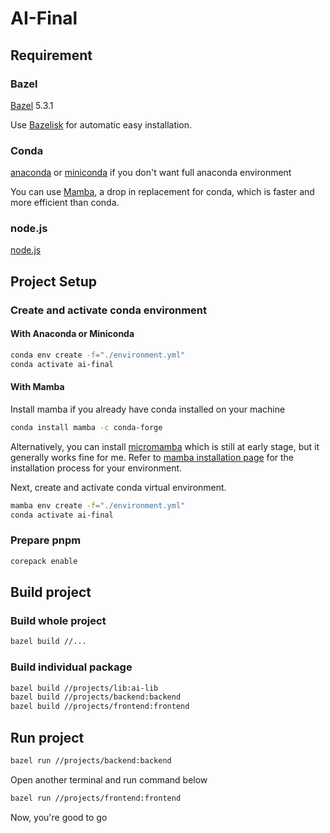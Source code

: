 # AI-Final

## Requirement

### Bazel

[Bazel](https://bazel.build) 5.3.1

Use [Bazelisk](https://github.com/bazelbuild/bazelisk) for automatic easy installation.

### Conda

[anaconda](https://docs.anaconda.com/anaconda/install/index.html) or [miniconda](https://docs.conda.io/en/latest/miniconda.html) if you don't want full anaconda environment

You can use [Mamba](https://github.com/mamba-org/mamba), a drop in replacement for conda, which is faster and more efficient than conda.

### node.js

[node.js](https://nodejs.org/)

## Project Setup

### Create and activate conda environment

#### With Anaconda or Miniconda

```bash
conda env create -f="./environment.yml"
conda activate ai-final
```

#### With Mamba

Install mamba if you already have conda installed on your machine

```bash
conda install mamba -c conda-forge
```

Alternatively, you can install [micromamba](https://mamba.readthedocs.io/en/latest/user_guide/micromamba.html) which is still at early stage, but it generally works fine for me. Refer to [mamba installation page](https://mamba.readthedocs.io/en/latest/installation.html#installation) for the installation process for your environment.

Next, create and activate conda virtual environment.

```bash
mamba env create -f="./environment.yml"
conda activate ai-final
```

### Prepare pnpm

```bash
corepack enable
```

## Build project

### Build whole project

```bash
bazel build //...
```

### Build individual package

```bash
bazel build //projects/lib:ai-lib
bazel build //projects/backend:backend
bazel build //projects/frontend:frontend
```

## Run project

```bash
bazel run //projects/backend:backend
```

Open another terminal and run command below

```bash
bazel run //projects/frontend:frontend
```

Now, you're good to go
